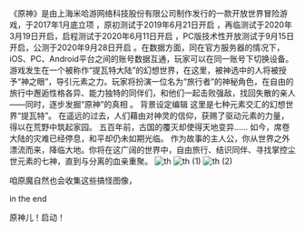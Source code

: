 《原神》是由上海米哈游网络科技股份有限公司制作发行的一款开放世界冒险游戏，于2017年1月底立项 ，原初测试于2019年6月21日开启 ，再临测试于2020年3月19日开启，启程测试于2020年6月11日开启 ，PC版技术性开放测试于9月15日开启，公测于2020年9月28日开启 。在数据方面，同在官方服务器的情况下，iOS、PC、Android平台之间的账号数据互通，玩家可以在同一账号下切换设备。
游戏发生在一个被称作“提瓦特大陆”的幻想世界，在这里，被神选中的人将被授予“神之眼”，导引元素之力。玩家将扮演一位名为“旅行者”的神秘角色，在自由的旅行中邂逅性格各异、能力独特的同伴们，和他们一起击败强敌，找回失散的亲人——同时，逐步发掘“原神”的真相 。
背景设定编辑
这里是七种元素交汇的幻想世界“提瓦特”。
在遥远的过去，人们藉由对神灵的信仰，获赐了驱动元素的力量，得以在荒野中筑起家园。
五百年前，古国的覆灭却使得天地变异……
如今，席卷大陆的灾难已经停息，和平却仍未如期光临。
作为故事的主人公，你从世界之外漂流而来，降临大地。你将在这广阔的世界中，自由旅行、结识同伴、寻找掌控尘世元素的七神，直到与分离的血亲重聚。
![th](https://github.com/DLS-abkls/123/assets/152048320/4e728ef2-e930-4c69-8bfa-3821ac3fa3e8)
![th (1)](https://github.com/DLS-abkls/123/assets/152048320/34e0e226-f316-45cb-ad40-587ea025e36b)
![th (2)](https://github.com/DLS-abkls/123/assets/152048320/3d4d7fc3-8a6f-4ad2-8d9f-a95c61f814a4)



咱原魔自然也会收集这些搞怪图像，

in the end

原神儿！启动！
